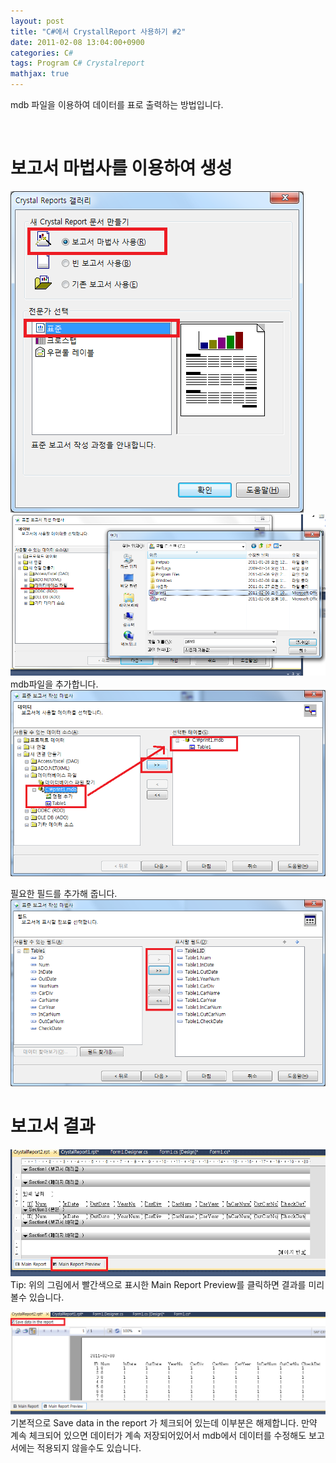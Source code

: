 ```yaml
---
layout: post
title: "C#에서 CrystallReport 사용하기 #2"
date: 2011-02-08 13:04:00+0900
categories: C#
tags: Program C# Crystalreport
mathjax: true
---
```


mdb 파일을 이용하여 데이터를 표로 출력하는 방법입니다.

<br>

# 보고서 마법사를 이용하여 생성
![img](/resource/20110208/20110208-img-1.png)
![img](/resource/20110208/20110208-img-2.png)
mdb파일을 추가합니다.  
![img](/resource/20110208/20110208-img-3.png)

필요한 필드를 추가해 줍니다.  
![img](/resource/20110208/20110208-img-4.png)  

# 보고서 결과
![img](/resource/20110208/20110208-img-5.png)  
Tip: 위의 그림에서 빨간색으로 표시한 Main Report Preview를 클릭하면 결과를 미리 볼수 있습니다.

![img](/resource/20110208/20110208-img-6.png)  
기본적으로 Save data in the report 가 체크되어 있는데 이부분은 해제합니다.
만약 계속 체크되어 있으면 데이터가 계속 저장되어있어서 mdb에서 데이터를 수정해도 보고서에는 적용되지 않을수도 있습니다.